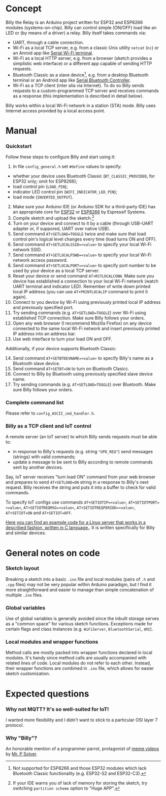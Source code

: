 # Concept
Billy the Relay is an Arduino project written for ESP32 and ESP8266 modules (systems-on-chip). Billy can control simple (ON/OFF) load like an LED or (by means of a driver) a relay.
Billy itself takes commands via:
- UART, through a cable connection.
- Wi-Fi as a local TCP server, e.g. from a classic Unix utility `netcat` (`nc`) or an Anroid app like [Serial Wi-Fi terminal](https://serial-wifi-terminal.en.softonic.com/android).   
- Wi-Fi as a local HTTP server, e.g. from a browser (sketch provides a simplistic web interface) or a different app capable of sending HTTP requests.
- Bluetooth Classic as a slave device[^1], e.g. from a desktop Bluetooth terminal or an Android app like [Serial Bluetooth Controller](https://bluetooth-serial-controller.en.softonic.com/android).
- Wi-Fi as a TCP client (inter alia via Internet). To do so Billy sends requests to a custom-programmed TCP server and receives commands as a response (this implementation is described in detail below).

Billy works within a local Wi-Fi network in a station (STA) mode. Billy uses Internet access provided by a local access point.

# Manual
### Quickstart
Follow these steps to configure Billy and start using it:
1. In file `config_general.h` set `#define` values to specify:
- whether your device uses Bluetooth Classic (`BT_CLASSIC_PROVIDED`, for ESP32 only; omit for ESP8266);
- load control pin (`LOAD_PIN`);
- indicator LED control pin (`WIFI_INDICATOR_LED_PIN`);
- load mode (`INVERTED_OUTPUT`).
2. Make sure your Arduino IDE (or Arduino SDK for a third-party IDE) has an appropriate core for [ESP32](https://github.com/espressif/arduino-esp32) or [ESP8266](https://github.com/esp8266/Arduino) by Espressif Systems.
3. Compile sketch and upload the sketch.[^2]
4. Turn on your device and connect to it by a cable (through USB-UART adapter or, if suppored, UART over native USB).
5. Send command `AT+SETLOAD=TOGGLE` twice and make sure that load control pin's logical level changes every time (load turns ON and OFF).
6. Send command `AT+SETLOCALSSID=<value>` to specify your local Wi-Fi network SSID.
7. Send command `AT+SETLOCALPSWD=<value>` to specify your local Wi-Fi network access password.
8. Send command `AT+SETLOCALPORT=<value>` to specify port number to be used by your device as a local TCP server.
9. Reset your device or send command `AT+RSTLOCALCONN`. Make sure you device has established a connection to your local Wi-Fi network (watch UART terminal and indicator LED). Remember of write down printed local IP address (you can use `AT+PRINTLOCALIP` command to print it again).
10. Connect to you device by Wi-Fi using previously printed local IP address and previously specified port.
11. Try sending commands (e.g. `AT+SETLOAD=TOGGLE`) over Wi-Fi using established TCP connection. Make sure Billy follows your orders.
12. Open any web browser (I recommend Mozilla Firefox) on any device connected to the same local Wi-Fi network and insert previously printed IP address into an address bar.
13. Use web interface to turn your load ON and OFF.

Additionally, if your device supports Bluetooth Classic:

14. Send command `AT+SETBTDEVNAME=<value>` to specify Billy's name as a Bluetooth slave device.
15. Send command `AT+SETBT=ON` to turn on Bluetooth Clasicc.
16. Connect to Billy by Bluetooth using previously specified slave device name.
17. Try sending commands (e.g. `AT+SETLOAD=TOGGLE`) over Bluetooth. Make sure Billy follows your orders.

### Complete command list
Please refer to `config_ASCII_cmd_handler.h`.

### Billy as a TCP client and IoT control
A remote server (an IoT server) to which Billy sends requests must be able to:
- in response to Billy's requests (e.g. string `"UPD_REQ"`) send messages (strings) with valid commands;
- update a message to be sent to Billy according to remote commands sent by another devices.

Say, IoT server receives "turn load ON" command from your web browser and prepares to send `AT+SETLOAD=ON` string in a response to Billy's next request. Billy receives the string and puts it into a buffer to check for valid commands.

To specify IoT configs use commands `AT+SETIOTIP=<value>`, `AT+SETIOTPORT=<value>`, `AT+SETIOTREQMSG=<value>`, `AT+SETIOTREQPERIOD=<value>`, `AT+SETIOT=ON` and `AT+SETIOT=OFF`.

[Here you can find an example code for a Linux server that works in a described fashion, written in C language.](https://github.com/ErlingSigurdson/server0451/tree/main). It is written specifically for Billy and similar devices.

# General notes on code
### Sketch layout
Breaking a sketch into a basic `.ino` file and local modules (pairs of `.h` and `.cpp` files) may not be very popular within Arduino paradigm, but I find it more straightforward and easier to manage than simple concatenation of multiple `.ino` files.  

### Global variables
Use of global variables is generally avoided since the inbuilt storage serves as a "common space" for various sketch functions. Exceptions made for certain flags and class instances (e.g. `WiFiServer`, `BluetoothSerial`, etc).

### Local modules and wrapper functions
Method calls are mostly packed into wrapper functions declared in local modules. It's handy since method calls are usually accompanied with related lines of code.
Local modules do not refer to each other. Instead, their wrapper functions are combined in `.ino` file, which allows for easier sketch customization.

# Expected questions
### Why not MQTT? It's so well-suited for IoT!
I wanted more flexibility and I didn't want to stick to a particular OSI layer 7 protocol.

### Why "Billy"?
An honorable mention of a programmer parrot, protagonist of [meme videos](https://www.youtube.com/watch?v=0MhVkKHYUAY&list=PLkdGijFCNuVmu35l6EJxdvsvf7xj4EQVf&index=21) by [Mr. P Solver](https://www.youtube.com/c/mrpsolver).

[^1]: Not supported for ESP8266 and those ESP32 modules which lack Bluetooth Classic functionality (e.g. ESP32-S2 and ESP32-C3).
[^2]: If your IDE warns you of lack of memory for storing the sketch, try switching `partition scheme` option to "Huge APP".
